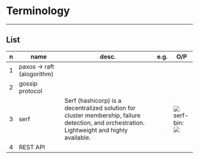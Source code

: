 # Terminology

---

## List
|n|name|desc.|e.g.|O/P|
|-|----|-----|----|---|
|1|paxos -> raft (alogorithm)||
|2|gossip protocol|
|3|serf|Serf (hashicorp) is a decentralized solution for cluster membership, failure detection, and orchestration. Lightweight and highly available.||[<img src="https://i.imgur.com/UBhcZSm.png">](https://i.imgur.com/UBhcZSm.png)<br/>serf-bin:<br/>[<img src="https://i.imgur.com/1S0jo3Q.png">](https://i.imgur.com/1S0jo3Q.png)|
|4|REST API|||
